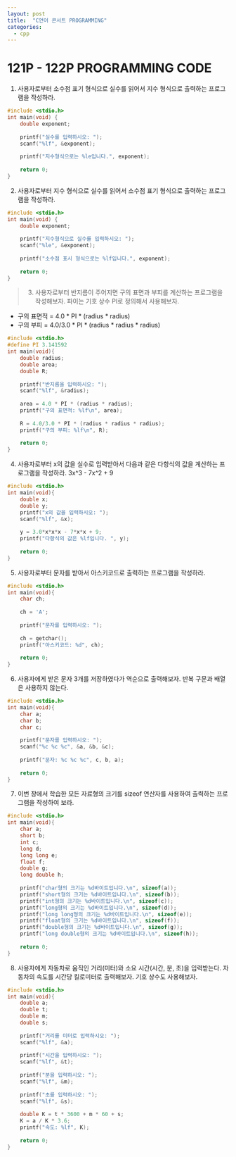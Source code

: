```yaml
---
layout: post
title:  "C언어 콘서트 PROGRAMMING"
categories:
  - cpp
---
```

# 121P - 122P PROGRAMMING CODE

1. 사용자로부터 소수점 표기 형식으로 실수를 읽어서 지수 형식으로 출력하는 프로그램을 작성하라.
```c
#include <stdio.h>
int main(void) {
	double exponent;
	
	printf("실수를 입력하시오: ");
	scanf("%lf", &exponent);
	
	printf("지수형식으로는 %le입니다.", exponent);
	
	return 0; 
}
```  

2. 사용자로부터 지수 형식으로 실수를 읽어서 소수점 표기 형식으로 출력하는 프로그램을 작성하라.
```c
#include <stdio.h>
int main(void) {
	double exponent;
	
	printf("지수형식으로 실수를 입력하시오: ");
	scanf("%le", &exponent);
	
	printf("소수점 표시 형식으로는 %lf입니다.", exponent); 
	
	return 0; 
}
```  

> 3. 사용자로부터 반지름이 주어지면 구의 표면과 부피를 계산하는 프로그램을 작성해보자. 파이는 기호 상수 PI로 정의해서 사용해보자.
+ 구의 표면적 = 4.0 * PI * (radius * radius)
+ 구의 부피 = 4.0/3.0 * PI * (radius * radius * radius)  
```c
#include <stdio.h>
#define PI 3.141592
int main(void){
	double radius;
	double area;
	double R;
	
	printf("반지름을 입력하시오: ");
	scanf("%lf", &radius);
	
	area = 4.0 * PI * (radius * radius);
	printf("구의 표면적: %lf\n", area);
	
	R = 4.0/3.0 * PI * (radius * radius * radius);
	printf("구의 부피: %lf\n", R);
	
	return 0;
}  
```

4. 사용자로부터 x의 값을 실수로 입력받아서 다음과 같은 다항식의 값을 계산하는 프로그램을 작성하라.
3x^3 - 7x^2 + 9
```c
#include <stdio.h>
int main(void){
	double x;
	double y; 
	printf("x의 값을 입력하시오: ");
	scanf("%lf", &x); 
	
	y = 3.0*x*x*x - 7*x*x + 9;
	printf("다항식의 값은 %lf입니다. ", y);
	
	return 0;
}
```  

5. 사용자로부터 문자를 받아서 아스키코드로 출력하는 프로그램을 작성하라.
```c
#include <stdio.h>
int main(void){
	char ch;
	
	ch = 'A';
	
	printf("문자를 입력하시오: ");
	
	ch = getchar();
	printf("아스키코드: %d", ch); 
	
	return 0;
}  
```

6. 사용자에게 받은 문자 3개를 저장하였다가 역순으로 출력해보자. 반복 구문과 배열은 사용하지 않는다.
```c
#include <stdio.h>
int main(void){
	char a;
	char b;
	char c;
	
	printf("문자를 입력하시오: ");
	scanf("%c %c %c", &a, &b, &c);
	
	printf("문자: %c %c %c", c, b, a);
	 
	return 0;
}  
```

7. 이번 장에서 학습한 모든 자료형의 크기를 sizeof 연산자를 사용하여 출력하는 프로그램을 작성하여 보라.
```c
#include <stdio.h>
int main(void){
	char a;
	short b;
	int c;
	long d;
	long long e;
	float f;
	double g;
	long double h;
	
	printf("char형의 크기는 %d바이트입니다.\n", sizeof(a));
	printf("short형의 크기는 %d바이트입니다.\n", sizeof(b));
	printf("int형의 크기는 %d바이트입니다.\n", sizeof(c));
	printf("long형의 크기는 %d바이트입니다.\n", sizeof(d));
	printf("long long형의 크기는 %d바이트입니다.\n", sizeof(e));
	printf("float형의 크기는 %d바이트입니다.\n", sizeof(f));
	printf("double형의 크기는 %d바이트입니다.\n", sizeof(g));
	printf("long double형의 크기는 %d바이트입니다.\n", sizeof(h));
	
	return 0;
}  
```

8. 사용자에게 자동차로 움직인 거리(미터)와 소요 시간(시간, 분, 초)을 입력받는다. 자동차의 속도를 시간당 킬로미터로 출력해보자. 기호 상수도 사용해보자.
```c
#include <stdio.h>
int main(void){
	double a;
	double t;
	double m;
	double s;
	
	printf("거리를 미터로 입력하시오: ");
	scanf("%lf", &a);
	
	printf("시간을 입력하시오: ");
	scanf("%lf", &t);
	
	printf("분을 입력하시오: ");
	scanf("%lf", &m);
	
	printf("초를 입력하시오: ");
	scanf("%lf", &s);
	
	double K = t * 3600 + m * 60 + s;
	K = a / K * 3.6;
	printf("속도: %lf", K);
	
	return 0;
}  
```
